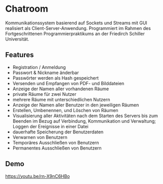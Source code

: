 
# Chatroom

Kommunikationssystem basierend auf Sockets und Streams mit GUI realisiert als Client-Server-Anwendung. Programmiert im Rahmen des Fortgeschrittenen Programmierpraktikums an der Friedirch Schiller Universität.


## Features

- Registration / Anmeldung
- Passwort & Nickname änderbar
- Passwörter werden als Hash gespeichert
- Versenden und Empfangen von PDF- und Bilddateien
- Anzeige der Namen aller vorhandenen Räume
- private Räume für zwei Nutzer
- mehrere Räume mit unterschiedlichen Nutzern
- Anzeige der Namen aller Benutzer in den jeweiligen Räumen
- Erstellen, Umbenennen, und Löschen von Räumen
- Visualisierung aller Aktivitäten nach dem Starten des Servers bis zum Beenden im Bezug auf Verbindung, Kommunikation und Verwaltung; Loggen der Ereignisse in einer Datei
- dauerhafte Speicherung der Benutzerdaten
- Verwarnen von Benutzern
- Temporäres Ausschließen von Benutzern
- Permanentes Ausschließen von Benutzern


## Demo

https://youtu.be/rn-X9nC6HBo

